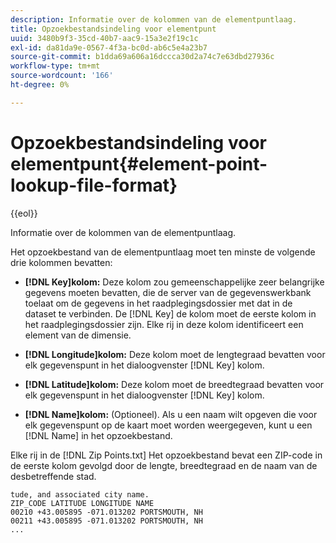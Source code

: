 ```yaml
---
description: Informatie over de kolommen van de elementpuntlaag.
title: Opzoekbestandsindeling voor elementpunt
uuid: 3480b9f3-35cd-40b7-aac9-15a3e2f19c1c
exl-id: da81da9e-0567-4f3a-bc0d-ab6c5e4a23b7
source-git-commit: b1dda69a606a16dccca30d2a74c7e63dbd27936c
workflow-type: tm+mt
source-wordcount: '166'
ht-degree: 0%

---
```


# Opzoekbestandsindeling voor elementpunt{#element-point-lookup-file-format}

{{eol}}

Informatie over de kolommen van de elementpuntlaag.

Het opzoekbestand van de elementpuntlaag moet ten minste de volgende drie kolommen bevatten:

* **[!DNL Key]kolom:** Deze kolom zou gemeenschappelijke zeer belangrijke gegevens moeten bevatten, die de server van de gegevenswerkbank toelaat om de gegevens in het raadplegingsdossier met dat in de dataset te verbinden. De [!DNL Key] de kolom moet de eerste kolom in het raadplegingsdossier zijn. Elke rij in deze kolom identificeert een element van de dimensie.

* **[!DNL Longitude]kolom:** Deze kolom moet de lengtegraad bevatten voor elk gegevenspunt in het dialoogvenster [!DNL Key] kolom.

* **[!DNL Latitude]kolom:** Deze kolom moet de breedtegraad bevatten voor elk gegevenspunt in het dialoogvenster [!DNL Key] kolom.

* **[!DNL Name]kolom:** (Optioneel). Als u een naam wilt opgeven die voor elk gegevenspunt op de kaart moet worden weergegeven, kunt u een [!DNL Name] in het opzoekbestand.

Elke rij in de [!DNL Zip Points.txt] Het opzoekbestand bevat een ZIP-code in de eerste kolom gevolgd door de lengte, breedtegraad en de naam van de desbetreffende stad.

```
tude, and associated city name.
ZIP_CODE LATITUDE LONGITUDE NAME
00210 +43.005895 -071.013202 PORTSMOUTH, NH
00211 +43.005895 -071.013202 PORTSMOUTH, NH
...
```

